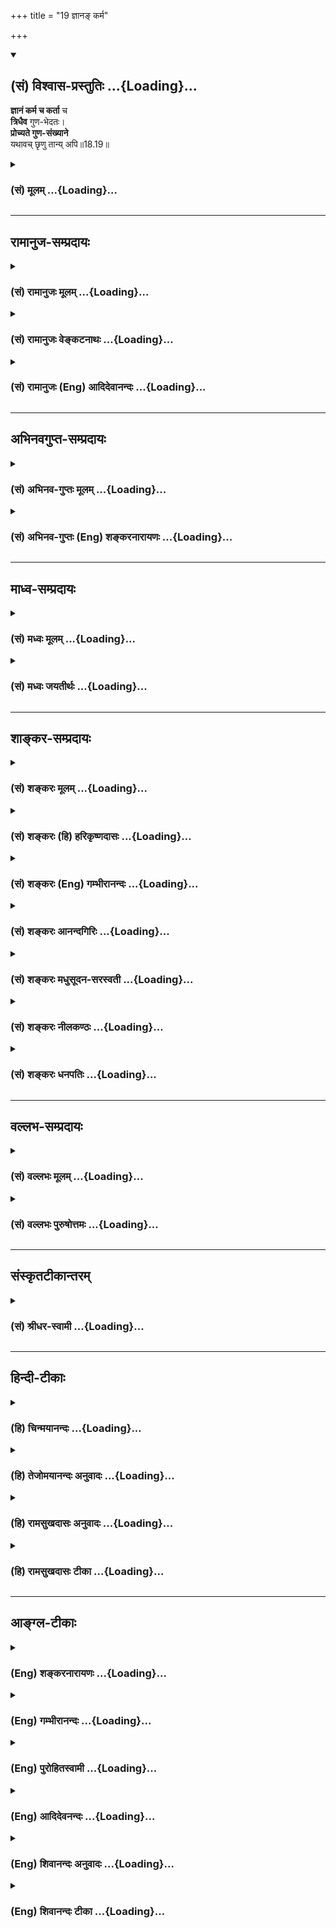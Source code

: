 +++
title = "19 ज्ञानङ् कर्म"

+++
<div class="js_include" newlevelforh1="2" title="(सं) विश्वास-प्रस्तुतिः" unfilled url="/purANam_vaiShNavam/mahAbhAratam/06-bhIShma-parva/03-bhagavad-gItA-parva/saMskRtam/vishvAsa-prastutiH/18_moxa-saMnyAsa-yogaH/19_jnAna~N_karma.md">
<details open><summary><h2>(सं) विश्वास-प्रस्तुतिः ...{Loading}...</h2></summary>

**ज्ञानं कर्म च कर्ता** च  
**त्रिधैव** गुण-भेदतः।  
**प्रोच्यते गुण-संख्याने**  
यथावच् छृणु तान्य् अपि॥18.19॥
</details>
</div>
<div class="js_include collapsed" newlevelforh1="3" title="(सं) मूलम्" unfilled url="/purANam_vaiShNavam/mahAbhAratam/06-bhIShma-parva/03-bhagavad-gItA-parva/saMskRtam/mUlam/18_moxa-saMnyAsa-yogaH/19_jnAna~N_karma.md">
<details><summary><h3>(सं) मूलम् ...{Loading}...</h3></summary>

ज्ञानं कर्म च कर्ता च त्रिधैव गुणभेदतः।  
प्रोच्यते गुणसंख्याने यथावच्छृणु तान्यपि।।18.19।।
</details>
</div>


_________________
## रामानुज-सम्प्रदायः
<div class="js_include collapsed" newlevelforh1="3" title="(सं) रामानुजः मूलम्" unfilled url="/purANam_vaiShNavam/mahAbhAratam/06-bhIShma-parva/03-bhagavad-gItA-parva/saMskRtam/rAmAnujaH/mUlam/18_moxa-saMnyAsa-yogaH/19_jnAna~N_karma.md">
<details><summary><h3>(सं) रामानुजः मूलम् ...{Loading}...</h3></summary>

।।18.19।। कर्तव्यकर्मविषयं **ज्ञानम्;** अनुष्ठीयमानं **च कर्म**
तस्यानुष्ठाता **च** सत्त्वादि**गुणभेदतः** **त्रिधा एव प्रोच्यते।**
**गुणसंख्याने** गुणकार्यगणने **यथावत् श्रृणु तानि अपि** -- तानि गुणतो
भिन्नानि ज्ञानादीनि यथावत् श्रृणु।

</details>
</div>
<div class="js_include collapsed" newlevelforh1="3" title="(सं) रामानुजः वेङ्कटनाथः" unfilled url="/purANam_vaiShNavam/mahAbhAratam/06-bhIShma-parva/03-bhagavad-gItA-parva/saMskRtam/rAmAnujaH/venkaTanAthaH/18_moxa-saMnyAsa-yogaH/19_jnAna~N_karma.md">
<details><summary><h3>(सं) रामानुजः वेङ्कटनाथः ...{Loading}...</h3></summary>

  
  
।।18.19।। ज्ञानं ज्ञेयं परिज्ञाता \[18।18\] इत्युक्ता एव पदार्थाःज्ञानं
कर्म च कर्ता च इत्यनूद्यन्ते। ज्ञातृत्वकर्तृत्वयोरवस्थाभेदमात्रत्वात्
ज्ञानोक्त्यैव ज्ञातुरपि सिद्धेरिहानुक्तिः ज्ञेयशब्दस्य च कर्मविषयत्वात्।
करणं तु कर्मानुप्रविष्टत्वान्न पृथग्विभजिष्यते। गुणसङ्ख्यानशब्देन
साङ्ख्यराद्धान्तविवक्षायां प्रमाणाभावात्प्रकृते चानुपयोगात्
गुणस्वरूपगणने च ज्ञानादेरनुप्रवेशाभावात्गुणकार्यगणन
इत्युक्तम्। यथावच्छृणु यथावछ्रवणयोग्यमवधानं कुर्वित्यर्थः। यथावत् इति
विवक्षितं प्रकारमाहगुणतो भिन्नानीति।  
  

</details>
</div>
<div class="js_include collapsed" newlevelforh1="3" title="(सं) रामानुजः (Eng) आदिदेवानन्दः" unfilled url="/purANam_vaiShNavam/mahAbhAratam/06-bhIShma-parva/03-bhagavad-gItA-parva/saMskRtam/rAmAnujaH/english/AdidevAnandaH/18_moxa-saMnyAsa-yogaH/19_jnAna~N_karma.md">
<details><summary><h3>(सं) रामानुजः (Eng) आदिदेवानन्दः ...{Loading}...</h3></summary>

18.19 The knowledge of action which ought to be done, the act to be
performed, and the performer of the act are threefold, each of them
being divided in accordance with Sattva etc., Listen about these, which
are differentiated according to the Gunas.

</details>
</div>


_________________
## अभिनवगुप्त-सम्प्रदायः
<div class="js_include collapsed" newlevelforh1="3" title="(सं) अभिनव-गुप्तः मूलम्" unfilled url="/purANam_vaiShNavam/mahAbhAratam/06-bhIShma-parva/03-bhagavad-gItA-parva/saMskRtam/abhinava-guptaH/mUlam/18_moxa-saMnyAsa-yogaH/19_jnAna~N_karma.md">
<details><summary><h3>(सं) अभिनव-गुप्तः मूलम् ...{Loading}...</h3></summary>

।।18.19।। अथैषां षण्णामपि संक्षेपेण गुणभेदात् +++(omits गुण -- )+++ भेदं
दर्शयितुमाह -- ज्ञानमिति। गुणानां संख्यानं निश्चयो यत्र; तत्र
साङ्ख्यीयकृतान्ते ज्ञानादित्रिविधमुच्यते यत्; तच्छृणु इति संगतिः। ज्ञानम्
इत्यनेन ज्ञाने क्रियायां च यत् करणं तत् द्विविधमुक्तम्। एवं कर्म इति
ज्ञेयं कार्यं च कर्ता इति +++(; N; K omits कर्तेति )+++ ज्ञाता कर्ता चेति।

</details>
</div>
<div class="js_include collapsed" newlevelforh1="3" title="(सं) अभिनव-गुप्तः (Eng) शङ्करनारायणः" unfilled url="/purANam_vaiShNavam/mahAbhAratam/06-bhIShma-parva/03-bhagavad-gItA-parva/saMskRtam/abhinava-guptaH/english/shankaranArAyaNaH/18_moxa-saMnyAsa-yogaH/19_jnAna~N_karma.md">
<details><summary><h3>(सं) अभिनव-गुप्तः (Eng) शङ्करनारायणः ...{Loading}...</h3></summary>

18.19 Jnanam etc. In enumerating the Strands : In the consdered
conclusion of the Sankhya where the Strands are decided numerically,
these instruments of knowledge etc., are declared to be of three types.
that you must listen to. This is what is conveyed by the association of
words (or ideas) here. By instrument-of-knowledge (Jnanam) the two-fold
instruments viz. that of knowledge and of activity, are spoken of.
Similarly object (karman) speaks of both the object of knowledge and the
object of activity and agent (kartr) refers to both the knower and the
performer. Now the three verses. Sarvabhutesu etc. (20-22) speak of the
three-foldness of the instrument of knowledge. That is why the
Instrumental Yena is employed. The nature of all the instruments of
knowledge and of action is described by this much of portion. The
three-foldness of object of both the types viz. the object of knowledge
and the object of action is described by the tripple verses Niyatam etc.
(23-25). The three-fold nature of the agent of both the categories viz.
the knower and the doer is briefly explained by the three verses
Muktasangah etc. (26-28). The three types of the intellect is examined
by three verses, Pravrttim etc. (30-32), in order to explain the
different nature of the two-fold instruments (i.e. of knowledge and of
action). By this means the three-fold nature of other instrumetns is
also indicated. The instrument reires technical know-how, and this
technical know-how, of course, consists of the pentad that includes
content and so on. However, because faith \[included in this pentad\]
has already been dealt with (XVII, 2ff.), and because the desire to know
and the aversion to know \[both belonging to the pentad\] are obtained
by inference through the firmness and happiness \[of the pentad\], the
three-fold division of the last two is explained by the verses Dhrtya
yaya etc. (33-35) and Sukham tu idanim etc. (36-39). All this \[the
Lord\] declares \[one by one\] ;-

</details>
</div>


_________________
## माध्व-सम्प्रदायः
<div class="js_include collapsed" newlevelforh1="3" title="(सं) मध्वः मूलम्" unfilled url="/purANam_vaiShNavam/mahAbhAratam/06-bhIShma-parva/03-bhagavad-gItA-parva/saMskRtam/madhvaH/mUlam/18_moxa-saMnyAsa-yogaH/19_jnAna~N_karma.md">
<details><summary><h3>(सं) मध्वः मूलम् ...{Loading}...</h3></summary>

।।18.19।। पुनः साधनप्रथनाय गुणभेदानाह -- ज्ञानमित्यादिना। गुणसङ्ख्याने
गुणगणनप्रकरणे।

</details>
</div>
<div class="js_include collapsed" newlevelforh1="3" title="(सं) मध्वः जयतीर्थः" unfilled url="/purANam_vaiShNavam/mahAbhAratam/06-bhIShma-parva/03-bhagavad-gItA-parva/saMskRtam/madhvaH/jayatIrthaH/18_moxa-saMnyAsa-yogaH/19_jnAna~N_karma.md">
<details><summary><h3>(सं) मध्वः जयतीर्थः ...{Loading}...</h3></summary>

।।18.19।। ज्ञानं कर्मेत्यादेः प्रकृतोपयोगाप्रतीतेस्तं दर्शयन्नाह --
**पुनरि**ति। मोक्षसाधनं प्रागपि गुणभेदानामुक्तत्वात्पुनरित्युक्तम्।
गुणसङ्ख्यानशब्देन कापिलं शास्त्रमुच्यत इति भावेनाऽऽह -- **गुणे**ति। तच्च
वैदिकमभिप्रेतम्।

</details>
</div>


_________________
## शाङ्कर-सम्प्रदायः
<div class="js_include collapsed" newlevelforh1="3" title="(सं) शङ्करः मूलम्" unfilled url="/purANam_vaiShNavam/mahAbhAratam/06-bhIShma-parva/03-bhagavad-gItA-parva/saMskRtam/shankaraH/mUlam/18_moxa-saMnyAsa-yogaH/19_jnAna~N_karma.md">
<details><summary><h3>(सं) शङ्करः मूलम् ...{Loading}...</h3></summary>

।।18.19।। --,**ज्ञानं कर्म च;** कर्म क्रिया; न कारकं पारिभाषिकम्
ईप्सिततमं कर्म; **कर्ता च** निर्वर्तकः क्रियाणां **त्रिधा एव;** अवधारणं
गुणव्यतिरिक्तजात्यन्तराभावप्रदर्शनार्थं **गुणभेदतः** सत्त्वादिभेदेन
इत्यर्थः। **प्रोच्यते** कथ्यते **गुणसंख्याने** कापिले शास्त्रे तदपि
गुणसंख्यानशास्त्रं गुणभोक्तृविषये प्रमाणमेव। परमार्थब्रह्मैकत्वविषये
यद्यपि विरुध्यते; तथापि ते हि कापिलाः गुणगौणव्यापारनिरूपणे अभियुक्ताः
इति तच्छास्त्रमपि वक्ष्यमाणार्थस्तुत्यर्थत्वेन उपादीयते इति न विरोधः।
**यथावत्** यथान्यायं यथाशास्त्रं **श्रृणु तान्यपि** ज्ञानादीनि
तद्भेदजातानि गुणभेदकृतानि श्रृणु; वक्ष्यमाणे अर्थे मनःसमाधिं कुरु
इत्यर्थः।। ज्ञानस्य तु तावत् त्रिविधत्वम् उच्यते --,

</details>
</div>
<div class="js_include collapsed" newlevelforh1="3" title="(सं) शङ्करः (हि) हरिकृष्णदासः" unfilled url="/purANam_vaiShNavam/mahAbhAratam/06-bhIShma-parva/03-bhagavad-gItA-parva/saMskRtam/shankaraH/hindI/harikRShNadAsaH/18_moxa-saMnyAsa-yogaH/19_jnAna~N_karma.md">
<details><summary><h3>(सं) शङ्करः (हि) हरिकृष्णदासः ...{Loading}...</h3></summary>

।।18.19।। क्रिया; कारक और फल सभी त्रिगुणात्मक हैं; अतः सत्त्व; रज और तम
इन तीनों गुणोंके भेदसे उन सबका त्रिविध भेद बतलाना है। सो आरम्भ करते हैं
--, यहाँ कर्म शब्दका अर्थ क्रिया है; कर्ताका अत्यन्त इष्ट पारिभाषिक शब्द
कारकरूप कर्म नहीं। ज्ञान; कर्म और कर्ता अर्थात् क्रिया करनेवाला -- ये
तीनों ही; गुणोंकी संख्या करनेवाले शास्त्रोंमें अर्थात् कपिलमुनिप्रणीत
शास्त्रमें गुणोंके भेदसे यानी सात्त्विक आदि भेदसे; प्रत्येक तीनतीन
प्रकारके बतलाये गये हैं। यहाँ त्रिधाके साथ एव शब्द जोड़कर यह आशय प्रकट
किया गया है; कि उक्त तीनों पदार्थ गुणोंसे अतिरिक्त अन्य जातिके नहीं हैं।
वह गुणोंकी संख्या करनेवाला कापिलशास्त्र यद्यपि परमार्थब्रह्मकी एकताके
विषयमें (भगवान्के सिद्धान्तसे) विरुद्ध है तो भी गुणोंके भोक्ता ( जीव )
के विषयमें तो प्रमाण है ही। वे कापिलसाङ्ख्यके अनुयायी; गुण और गुणके
व्यापारका निरूपण करनेमें निपुण हैं। इसलिये उनका शास्त्र भी आगे कहे हुए
अभिप्रायकी स्तुति करनेके लिये प्रमाणरूपसे ग्रहण किया जाता है; सुतरां कोई
विरोध नहीं है। उनको अर्थात् ज्ञान; कर्म और कर्ताको तथा गुणोंके अनुसार
किये हुए उनके सात्त्विक आदि समस्त भेदोंको; तू यथावत् -- जैसा शास्त्रमें
न्यायानुसार कहा है उसी प्रकार सुन अर्थात् आगे कही जानेवाली बातमें चित्त
लगा।

</details>
</div>
<div class="js_include collapsed" newlevelforh1="3" title="(सं) शङ्करः (Eng) गम्भीरानन्दः" unfilled url="/purANam_vaiShNavam/mahAbhAratam/06-bhIShma-parva/03-bhagavad-gItA-parva/saMskRtam/shankaraH/english/gambhIrAnandaH/18_moxa-saMnyAsa-yogaH/19_jnAna~N_karma.md">
<details><summary><h3>(सं) शङ्करः (Eng) गम्भीरानन्दः ...{Loading}...</h3></summary>

18.19 Jnanam, knowledge; karma, action-not the objective case in the
technical sense, which is defined as 'that which is most cheirshed by
the subject'; and karta, agent, the accomplisher of actions; procyate,
are stated; guna-sankhyane, in the teaching about the gunas, in the
philosophy of Kapila; to be eva, only (-only is used for emphasis, by
way of showing that they have no classification other than that based on
the gunas-); tridha, of three kinds; guna-bhedatah, according to the
differences of the gunas, i.e. according to the differences of sattva
etc. Even that philosophy teaching about the gunas is certainly vaild so
far as it concerns the experiencer of the gunas, though it is
contradictory so far as the non-duality of the supreme Reality, Brahman,
is concerned. Those followers of Kapila are acknoweldge authorities in
the ascertainment of the functions of the gunas and their derivatives.
Hence, that scripture, too, is being referred to by way of eulogy of the
subject-matter going to be spoken of. Therefore there is no
contradiction. Srnu, hear; tani, about them; api, also; yathavat, as
they are, as established by reason and as propounded in the scriptures.
Hear about knowledge etc. and all their diversities created by the
differences of the gunas. The idea is , 'Concentrate your mind on the
subject going to be taught.' And now the threefold classification of
knowledge is being stated:

</details>
</div>
<div class="js_include collapsed" newlevelforh1="3" title="(सं) शङ्करः आनन्दगिरिः" unfilled url="/purANam_vaiShNavam/mahAbhAratam/06-bhIShma-parva/03-bhagavad-gItA-parva/saMskRtam/shankaraH/AnandagiriH/18_moxa-saMnyAsa-yogaH/19_jnAna~N_karma.md">
<details><summary><h3>(सं) शङ्करः आनन्दगिरिः ...{Loading}...</h3></summary>

।।18.19।। अनन्तरश्लोकदशकतात्पर्यमाह -- **अथेति।**
ज्ञानादिप्रस्तावानन्तर्यमथशब्दार्थः। इदानीं
प्रस्तुतज्ञानाद्यवान्तरभेदापेक्षायामित्यर्थः। तेषां गुणभेदात्त्रैविध्ये
हेतुमाह -- **गुणात्मकत्वादिति।** वक्तव्यो वक्ष्यमाणश्लोकनवकेनेति शेषः।
एवं स्थिते प्रथममवान्तरभेदप्रतिज्ञा क्रियत इत्याह -- **इत्यारभ्यत इति।**
कर्तुरीप्सिततमं कर्मेति यत्तत्परिभाष्यते तन्नात्र कर्मशब्दवाच्यमित्याह
-- **नेति।** गुणातिरेकेण विधान्तरं ज्ञानादिषु नेति
निर्धारयितुमवधारणमित्याह -- **गुणेति।** ज्ञानादीनां प्रत्येकं
गुणभेदप्रयुक्ते त्रैविध्ये प्रमाणमाह -- **प्रोच्यत** **इति।** नतु कापिलं
पातञ्जलमित्यादि शास्त्रं विरुद्धार्थत्वादप्रमाणं कथमिह प्रमाणीक्रियते
तत्राह -- **तदपीति।** विषयविशेषे विरोधेऽपि प्रकृतेऽर्थे
प्रामाण्यमविरुद्धमित्यर्थः। यद्यपि कापिलादयो गुणवृत्तिविचारे
गौणव्यापारस्य भोगादेर्निरूपणे च निपुणास्तथापि कथं तदीयं शास्त्रमत्र
प्रमाणीकृतमित्याशङ्क्याह -- **ते हीति।** ज्ञानादिषु प्रत्येकमवान्तरभेदो
वक्ष्यमाणोऽर्थस्तस्य तन्त्रान्तरेऽपि प्रसिद्धिकथनं स्तुतिस्तादर्थ्येन
कापिलादिमतोपादानमिहोपयोगीत्यर्थः। तृतीयपादस्याविरुद्धार्थत्वं निगमयति --
**नेति।** यथावदित्यादिव्याचष्टे -- **यथान्यायमिति।**

</details>
</div>
<div class="js_include collapsed" newlevelforh1="3" title="(सं) शङ्करः मधुसूदन-सरस्वती" unfilled url="/purANam_vaiShNavam/mahAbhAratam/06-bhIShma-parva/03-bhagavad-gItA-parva/saMskRtam/shankaraH/madhusUdana-sarasvatI/18_moxa-saMnyAsa-yogaH/19_jnAna~N_karma.md">
<details><summary><h3>(सं) शङ्करः मधुसूदन-सरस्वती ...{Loading}...</h3></summary>

।।18.19।। इदानीं ज्ञानज्ञेयज्ञातरूपस्य करणकर्मकर्तृरूपस्य च त्रिकद्वयस्य
त्रिगुणात्मकत्वं वक्तव्यमिति तदुभयं संक्षिप्य त्रिगुणात्मकत्वं
प्रतिजानीते -- ज्ञानं कर्म चेति। ज्ञानं प्राग्व्याख्यातम्।
ज्ञेयमप्यत्रैवान्तर्भूतं ज्ञानोपाधिकत्वाज्ज्ञेयत्वस्य। कर्म क्रिया
त्रिविधः कर्मसंग्रह इत्यत्रोक्ता। चकारात् करणकर्मकारकयोरत्रैवान्तर्भावः
क्रियोपाधिकत्वात्कारकत्वस्य। कर्ता क्रियाया निर्वर्तकश्चकाराज्ज्ञाता च।
कर्तुः क्रियोपाधिकत्वेऽपि पृथक् त्रैगुण्यकथनं
कुतार्किकभ्रमकल्पितात्मत्वनिवारणार्थम्। ते हि कर्तैवात्मेति मन्यन्ते।
गुणाः सत्त्वरजस्तमांसि सम्यक् कार्यभेदेन व्याख्यायन्ते
प्रतिपाद्यन्तेऽस्मिन्निति गुणसंख्यानं कापिलं तस्मिन् ज्ञानं क्रिया च
कर्ता च गुणभेदतः सत्त्वरजस्तमोभेदेन त्रिधैव प्रोच्यते। एवकारो
विधान्तरनिवारणार्थः। यद्यपि कापिलं शास्त्रं परमार्थब्रह्मैकत्वविषये न
प्रमाणं तथाप्यपरमार्थगुणगौणभेदनिरूपणे व्यावहारिकं प्रामाण्यं भजत इति
वक्ष्यमाणार्थस्तुत्यर्थं गुणसंख्याने प्रोच्यत इत्युक्तम्।
तन्त्रान्तरेऽपि प्रसिद्धमिदं न केवलस्मिन्नेव तन्त्र इति
स्तुतिर्यथावद्यथाशास्त्रं शृणु श्रोतुं सावधानो भव। तानि
विज्ञानादीन्यपिशब्दात्तद्भेदजातानि च गुणभेदकृतान्यत्र चैवमपौनरुक्त्यं
द्रष्टव्यम्। चतुर्दशेऽध्याये तत्र सत्त्वं निर्मलत्वादित्यादिना गुणानां
बन्धहेतुत्वप्रकारो निरूपितो गुणातीतस्य जीवन्मुक्तत्वनिरूपणाय सप्तदशे
पुनर्यजन्ते सात्त्विका देवानित्यादिना गुणकृतत्रिविधस्वभावनिरूपणेनासुरं
रजस्तमःस्वभावं परित्यज्य सात्त्विकाहारादिसेवया दैवः सात्त्विकः स्वभावः
संपादनीय इत्युक्तमिह तु स्वभावतो गुणातीतस्यात्मनः क्रियाकारकफलसंबन्धो
नास्तीति दर्शयितुं तेषां सर्वेषां त्रिगुणात्मकत्वमेव न रूपान्तरमस्ति
येनात्मसंबन्धिता स्यादित्युच्यत इति विशेषः।

</details>
</div>
<div class="js_include collapsed" newlevelforh1="3" title="(सं) शङ्करः नीलकण्ठः" unfilled url="/purANam_vaiShNavam/mahAbhAratam/06-bhIShma-parva/03-bhagavad-gItA-parva/saMskRtam/shankaraH/nIlakaNThaH/18_moxa-saMnyAsa-yogaH/19_jnAna~N_karma.md">
<details><summary><h3>(सं) शङ्करः नीलकण्ठः ...{Loading}...</h3></summary>

।।18.19।। पूर्वश्लोकोक्ते ज्ञानादिषट्के परिज्ञाता कर्ता चैक एवेति
परिशिष्टाः पञ्च तेषां सर्वेषां प्राकृतत्वेन त्रिगुणात्मकत्वे प्राप्ते
ज्ञेयकरणयोर्जडयोर्घटकुठारकल्पयोः परिसंख्यार्थं त्रयाणामेव प्रत्येकं
त्रिविधत्वं विवरीतुं प्रतिजानीते -- **ज्ञानमिति।** ज्ञानं कर्म कर्ता
चेति त्रयमेव गुणभेदतस्त्रिधा न तु ज्ञेयकरणे। गुणसंख्याने कापिले
शास्त्रे। यद्यपि तत्र एकस्यां प्रमदायां भर्तुः सुखं जायते तं प्रति
तस्याः सत्त्वोद्भूतत्वात्; तामविन्दतश्चैत्रस्य दुःखं जायते तं प्रति
तस्याः रजोद्भूतत्वात्। तस्यामेव सपत्न्या द्वेषस्तां प्रति
तस्यास्तमोद्भूतत्वात्। प्रमदयैव सर्वे भावा व्याख्याता इति कापिलानां
ज्ञेयकरणयोरपि त्रैविध्यं प्रसिद्धम्। तथापि प्रमदादय एकस्यैव पुंसो
निमित्तभेदेन प्रीतिदुःखद्वेषविषया अपि भवन्तीति पूर्वोक्तव्यवस्थाया
निर्मूलत्वात्। प्रीत्यादीनां कर्तृसमवायितया प्रतीयमानानामालम्बनभूतायाः
प्रमदायाः प्रीत्याद्यात्मकत्वं कल्पयितुं न शक्यत इति न भगवता
तयोस्त्रिविधत्वं व्याख्यायते। अक्षरार्थः स्पष्टः।

</details>
</div>
<div class="js_include collapsed" newlevelforh1="3" title="(सं) शङ्करः धनपतिः" unfilled url="/purANam_vaiShNavam/mahAbhAratam/06-bhIShma-parva/03-bhagavad-gItA-parva/saMskRtam/shankaraH/dhanapatiH/18_moxa-saMnyAsa-yogaH/19_jnAna~N_karma.md">
<details><summary><h3>(सं) शङ्करः धनपतिः ...{Loading}...</h3></summary>

।।18.19।। क्रियाकारकफलानामात्मसंबन्धो नास्तीति दर्शयितुं तेषां सर्वेषां
त्रिगुणात्मकत्वात् सत्त्वरजस्तमोगुणभेदेन त्रैविध्यप्रतिपादमारभ्यते --
ज्ञानमिति। कर्मशब्देन क्रिया ग्राह्या वक्ष्यमाणानुरोधात्। ननु
कर्तुरीप्सिततमं कर्मेति पारिभाषिकं कर्म कारकं कर्ता च क्रियाणां
निर्वतर्कः गुणभेदतः सत्त्वादिगुणभेदेन त्रिधैव गुणसंख्याने प्रोच्यते।
अवधारणं गुणव्यतिरेकेण विविधान्तरं ज्ञानादिषु नास्तीति निर्धारणार्थम्।
गुणाः सत्त्वादयः सभ्यक्कार्यभेदेन ख्यायन्ते प्रतिपाद्यन्तेऽस्मिन्निति
गुणसंख्यानं कापिलशास्त्रं यद्यपि परमार्थब्रह्मैकत्वविषये विरुध्यते तथापि
तेषां कापिलानां गुणागौणव्यापारनिरुपणेऽभि युक्तात्वात्तच्छास्त्रमपि
वक्ष्यमाणस्तुत्यर्थत्वेनोपादीयते। वक्ष्यमाणार्थस्य तन्त्रान्तरेऽपि
प्रसिद्धकथनं स्तुतिः। तानि ज्ञानादीनि अपिशब्दात्तद्भेदजातानि च
गुणभेदकृतानि श्रृणु। वक्ष्यमाणेऽर्थे मनःसमाधानं कुर्वित्यर्थः।

</details>
</div>


_________________
## वल्लभ-सम्प्रदायः
<div class="js_include collapsed" newlevelforh1="3" title="(सं) वल्लभः मूलम्" unfilled url="/purANam_vaiShNavam/mahAbhAratam/06-bhIShma-parva/03-bhagavad-gItA-parva/saMskRtam/vallabhaH/mUlam/18_moxa-saMnyAsa-yogaH/19_jnAna~N_karma.md">
<details><summary><h3>(सं) वल्लभः मूलम् ...{Loading}...</h3></summary>

।।18.19।। ज्ञानमिति। पूर्वोक्तं ज्ञानं कर्म चानुष्ठीयमानं कर्त्ता
तदनुष्ठाता सत्त्वादिगुणभेदतस्त्रिधैवोच्यते। गुणसङ्ख्याने साङ्ख्य
इत्यर्थः।

</details>
</div>
<div class="js_include collapsed" newlevelforh1="3" title="(सं) वल्लभः पुरुषोत्तमः" unfilled url="/purANam_vaiShNavam/mahAbhAratam/06-bhIShma-parva/03-bhagavad-gItA-parva/saMskRtam/vallabhaH/puruShottamaH/18_moxa-saMnyAsa-yogaH/19_jnAna~N_karma.md">
<details><summary><h3>(सं) वल्लभः पुरुषोत्तमः ...{Loading}...</h3></summary>

  
  
।।18.19।। अथ ज्ञानादित्रयमपि त्रिगुणभेदेन प्रत्येकं त्रिविधमस्तीत्याह --
ज्ञानमिति। ज्ञानं साधनं; कर्म क्रिया; कर्त्ता पुरुषः; एतत्त्रयमपि
गुणभेदेन सात्त्विकादिभेदतस्त्रिधैव। गुणसङ्ख्याने गुणाः कार्यभेदेन
सङ्ख्यायन्ते निरूप्यन्ते गण्यन्ते वा अस्मिन्निति साङ्ख्यशास्त्रे
प्रोच्यन्ते तान्यपि तत्रोक्तानि यथावत् मदुक्तानि शृणु। साङ्ख्यप्रोक्तानि
तान्यपि शृण्वित्युक्त्या सप्तदशाध्याये स्वोक्तत्रैविध्यस्य
निर्गुणाधिकारसम्पादकानि कर्माणि भवन्ति; न त्वेतानीति
स्वरूपवैजात्यज्ञानार्थं श्रोतव्यानीति ज्ञापितम्।  
  

</details>
</div>


_________________
## संस्कृतटीकान्तरम्
<div class="js_include collapsed" newlevelforh1="3" title="(सं) श्रीधर-स्वामी" unfilled url="/purANam_vaiShNavam/mahAbhAratam/06-bhIShma-parva/03-bhagavad-gItA-parva/saMskRtam/shrIdhara-svAmI/18_moxa-saMnyAsa-yogaH/19_jnAna~N_karma.md">
<details><summary><h3>(सं) श्रीधर-स्वामी ...{Loading}...</h3></summary>

।।18.19।। ततः किमत आह **-- ज्ञानमिति।** गुणाः सम्यक्कार्यभेदेन ख्यायन्ते
प्रतिपाद्यन्तेऽस्मिन्निति गुणसंख्यानं साङ्ख्यशास्त्रं तस्मिन्; ज्ञानं
कर्म च क्रिया कर्ता च प्रत्येकं सत्त्वादिगुणभेदेन त्रिधैवोच्यते। तान्यपि
ज्ञानादीनि वक्ष्यमाणानि यथावच्छृणु। त्रिधैवेत्येवकारो
गुणत्रयोपाधिव्यतिरेकेणात्मनः स्वतःकर्तृत्वादिप्रतिषेधार्थः।
चतुर्दशेऽध्यायेतत्र सत्त्वं निर्मलत्वात् इत्यादिना गुणानां
बन्धकत्वप्रकारो निरूपितः। सप्तदशेऽध्यायेयजन्ते सात्त्विका देवान्
इत्यादिना गुणकृतत्रिविधस्वभावनिरूपणेन रजस्तमःस्वभावं परित्यज्य
सात्त्विकाहारादिसेवया सात्त्विकस्वभावः संपादनीय इत्युक्तम्। इह तु
क्रियाकारकफलादीनामात्मसंबन्धो नास्तीति दर्शयितुं सर्वेषां
त्रिगुणात्मकत्वमुच्यत इति विशेषो ज्ञातव्यः।

</details>
</div>


_________________
## हिन्दी-टीकाः
<div class="js_include collapsed" newlevelforh1="3" title="(हि) चिन्मयानन्दः" unfilled url="/purANam_vaiShNavam/mahAbhAratam/06-bhIShma-parva/03-bhagavad-gItA-parva/hindI/chinmayAnandaH/18_moxa-saMnyAsa-yogaH/19_jnAna~N_karma.md">
<details><summary><h3>(हि) चिन्मयानन्दः ...{Loading}...</h3></summary>

।।18.19।। आगामी श्लोकों में विवेच्य विषय को यहाँ केवल सूचित किया गया है।
चतुर्दश अध्याय में प्रकृति के सत्त्व; रज और तम इन तीन गुणों के लक्षण;
व्यापार एवं प्रभाव का विस्तृत वर्णन किया गया था। इन तीन गुणों में से
किसी एक के आधिक्य के कारण अथवा इनके विभिन्न अनुपात में संयोग से; या फिर
इनके प्राधान्य के क्रमपरिवर्तन के कारण ही विभिन्न व्यक्तियों के स्वभाव
तथा कार्यों में इतना वैचित्र्य दिखाई देता है। इतना ही नहीं; अपितु किसी
एक व्यक्ति के जीवन में भी समयसमय पर इन गुणों के कारण परिवर्तन होता रहता
है। यहाँ गुणसंख्याने शब्द से कपिल मुनि जी का साङ्ख्यशास्त्र अभिप्रेत है।
साङ्ख्य दर्शन में त्रिगुणों के व्यापार का विशेष वर्णन किया गया है। यथावत्
का अर्थ है यथान्याय और यथाशास्त्र; अर्थात् शास्त्र और युक्ति से युक्त।
अर्जुन तो उपदेश का श्रवण कर ही रहा था; तथापि शृणु कहने का अर्थ यह प्रतीत
होता है कि भगवान् चाहते हैं कि अर्जुन आगे के विषय को विशेष ध्यान देकर
सुने। विवेच्य विषय का विशेष महत्त्व है। सर्वप्रथम त्रिविध ज्ञान बताते हैं

</details>
</div>
<div class="js_include collapsed" newlevelforh1="3" title="(हि) तेजोमयानन्दः अनुवादः" unfilled url="/purANam_vaiShNavam/mahAbhAratam/06-bhIShma-parva/03-bhagavad-gItA-parva/hindI/tejomayAnandaH/anuvAdaH/18_moxa-saMnyAsa-yogaH/19_jnAna~N_karma.md">
<details><summary><h3>(हि) तेजोमयानन्दः अनुवादः ...{Loading}...</h3></summary>

।।18.19।। ज्ञान, कर्म और कर्ता भी गुणों के भेद से साङ्ख्यशास्त्र
(गुणसंख्याने) में त्रिविध ही कहे गये हैं; उनको भी तुम मुझ से यथावत्
श्रवण करो।।

</details>
</div>
<div class="js_include collapsed" newlevelforh1="3" title="(हि) रामसुखदासः अनुवादः" unfilled url="/purANam_vaiShNavam/mahAbhAratam/06-bhIShma-parva/03-bhagavad-gItA-parva/hindI/rAmasukhadAsaH/anuvAdaH/18_moxa-saMnyAsa-yogaH/19_jnAna~N_karma.md">
<details><summary><h3>(हि) रामसुखदासः अनुवादः ...{Loading}...</h3></summary>

।।18.19।। गुणसंख्यान (गुणोंके सम्बन्धसे प्रत्येक पदार्थके भिन्न-भिन्न
भेदोंकी गणना करनेवाले) शास्त्रमें गुणोंके भेदसे ज्ञान और कर्म तथा कर्ता
तीन-तीन प्रकारसे ही कहे जाते हैं, उनको भी तुम यथार्थरूपसे सुनो।

</details>
</div>
<div class="js_include collapsed" newlevelforh1="3" title="(हि) रामसुखदासः टीका" unfilled url="/purANam_vaiShNavam/mahAbhAratam/06-bhIShma-parva/03-bhagavad-gItA-parva/hindI/rAmasukhadAsaH/TIkA/18_moxa-saMnyAsa-yogaH/19_jnAna~N_karma.md">
<details><summary><h3>(हि) रामसुखदासः टीका ...{Loading}...</h3></summary>

।।18.19।।***व्याख्या --***  **प्रोच्यते गुणसंख्याने --** जिस
शास्त्रमें गुणोंके सम्बन्धसे प्रत्येक पदार्थके भिन्नभिन्न भेदोंकी गणना
की गयी है; उसी शास्त्रके अनुसार मैं तुम्हें ज्ञान; कर्म तथा कर्ताके भेद
बता रहा हूँ।  
  
**ज्ञानं कर्म च कर्ता च त्रिधैव गुणभेदतः --** पीछेके श्लोकमें भगवान्ने
कर्मकी प्रेरणा होनेमें तीन हेतु बताये तथा तीन ही हेतु कर्मके बननेमें
बताये। इस प्रकार कर्मसंग्रह होनेतकमें कुल छः बातें बतायीं **(टिप्पणी प₀
901)**। अब इस श्लोकमें भगवान् ज्ञान; कर्म तथा कर्ता -- इन तीनोंका विवेचन
करनेकी ही बात कहते हैं। कर्मप्रेरकविभागमेंसे विवेचन करनेके लिये केवल
ज्ञान लिया गया है; क्योंकि किसी भी कर्मकी प्रेरणामें पहले ज्ञान ही होता
है। ज्ञानके बाद ही कार्यका आरम्भ होता है। कर्मसंग्रहविभागमेंसे केवल कर्म
और कर्ता लिये गये हैं। यद्यपि कर्मके होनेमें कर्ता मुख्य है; तथापि
साथमें कर्मको भी लेनेका कारण यह है कि कर्ता जब कर्म करता है; तभी
कर्मसंग्रह होता है। अगर कर्ता कर्म न करे तो कर्मसंग्रह होगा ही नहीं।
तात्पर्य यह हुआ कि कर्मप्रेरणामें ज्ञान तथा कर्मसंग्रहमें कर्म और कर्ता
मुख्य हैं। इन तीनों -- (ज्ञान; कर्म और कर्ता -- ) के सात्त्विक होनेसे ही
मनुष्य निर्लिप्त हो सकता है; राजस और तामस होनेसे नहीं। अतः यहाँ
कर्मप्रेरकविभागमें ज्ञाता और ज्ञेय को तथा कर्मसंग्रहविभागमें करण को नहीं
लिया गया है। कर्मप्रेरकविभाग के ज्ञाता और ज्ञेय का विवेचन क्यों नहीं किया
कारण कि ज्ञाता जब क्रियासे सम्बन्ध जोड़ता है; तब वह कर्ता कहलाता है और
उस कर्ताके तीन (सात्त्विक; राजस और तामस) भेदोंके अन्तर्गत ही ज्ञाताके भी
तीन भेद हो जाते हैं। परन्तु ज्ञाता जब ज्ञप्तिमात्र रहता है; तब उसके तीन
भेद नहीं होते क्योंकि उसमें गुणोंका सङ्ग नहीं है। गुणोंका सङ्ग होनेसे ही
उसके तीन भेद होते हैं। इसलिये वृत्तिज्ञान ही सात्त्विक; राजस तथा तामस
होता है।  
  
जिसे जाना जाय; उस विषयको ज्ञेय कहते हैं। जाननेके विषय अनेक हैं; इसलिये
इसके अलग भेद नहीं किये गये। परन्तु जाननेयोग्य सब विषयोंका एकमात्र लक्ष्य
सुख प्राप्त करना ही रहता है। जैसे; कोई विद्या पढ़ता है; कोई धन कमाता है;
कोई अधिकार पानेकी चेष्टा करता है तो इन सब विषयोंको जानने; पानेकी
चेष्टाका लक्ष्य एकमात्र सुख ही रहता है। विद्या पढ़नेमें यही भाव रहता है
कि ज्यादा पढ़कर ज्यादा धन कमाऊँगा; मान पाऊँगा और उनसे मैं सुखी होऊँगा।
ऐसे ही हरेक कर्मका लक्ष्य परम्परासे सुख ही रहता है। इसलिये भगवान्ने
ज्ञेयके तीन भेद सात्त्विक; राजस और तामस सुख के नामसे आगे (18 । 36 --
39में) किये हैं।  
  
ऐसे ही भगवान्ने करणके भी तीन भेद नहीं किये क्योंकि इन्द्रियाँ आदि जितने
भी करण हैं; वे सब साधनमात्र हैं। इसलिये उनके तीन भेद नहीं होते। परन्तु
इन सभी करणोंमें बुद्धि की ही प्रधानता है क्योंकि मनुष्य करणोंसे जो कुछ
भी काम करता है; उसको वह बुद्धिपूर्वक (विचारपूर्वक) ही करता है। इसलिये
भगवान्ने करणके तीन भेद सात्त्विक; राजस और तामस बुद्धिके नामसे आगे (18।
30 -- 32 में) किये हैं।  
  
बुद्धिको दृढ़तासे रखनेमें धृति बुद्धिकी सहायक बनती है। ज्ञानयोगकी
साधनामें भगवान्ने दो जगह (6। 25 में तथा 18। 51में) बुद्धिके साथ धृति पद
भी दिया है। इससे यह मालूम देता है कि ज्ञानमार्गमें बुद्धिके साथ धृतिकी
विशेष आवश्यकता है। इसलिये भगवान्ने धृतिके भी तीन भेद (18। 33 -- 35 में)
बताये हैं।  
  
**त्रिधैव** पदमें यह भाव है कि ये भेद तीन (सात्त्विक; राजस और तामस) ही
होते हैं; कम और ज्यादा नहीं होते अर्थात् न दो होते हैं और न चार होते
हैं। कारण कि सत्त्व; रज और तम -- ये तीन गुण ही प्रकृतिसे उत्पन्न हैं --
**सत्त्वं रजस्तम इति गुणाः प्रकृतिसम्भवाः** (गीता 14। 5)। इसलिये इन
तीनों गुणोंको लेकर तीन ही भेद होते हैं।**यथावत् --**
गुणसंख्यानशास्त्रमें इस विषयका जैसा वर्णन हुआ है; वैसाकावैसा तुम्हें
सुना रहा हूँ अपनी तरफसे कुछ कम या अधिक करके नहीं सुना रहा हूँ।**श्रृणु
--** इस विषयको ध्यानसे सुनो। कारण कि सात्त्विक; राजस और तामस -- इन
तीनोंमेंसे सात्त्विक चीजें तो कर्मोंसे सम्बन्धविच्छेद करके
परमात्मतत्त्वका बोध करानेवाली हैं; राजस चीजें जन्ममरण देनेवाली हैं और
तामस चीजें पतन करनेवाली अर्थात् नरकों और नीच योनियोंमें ले जानेवाली हैं।
इसलिये इनका वर्णन सुनकर सात्त्विक चीजोंको ग्रहण तथा राजसतामस चीजोंका
त्याग करना चाहिये।**तानि --** इन ज्ञान आदिका तुम्हारे स्वरूपके साथ कोई
सम्बन्ध नहीं है। तुम्हारा स्वरूप तो सदा निर्लेप है।  
  
**अपि --** इनके भेदोंको जाननेकी भी बड़ी भारी आवश्यकता है क्योंकि इनको
ठीक तरहसे जाननेपर **यस्य** **नाहंकृतो भावो ৷৷. न हन्ति न निबध्यते** (18।
17) -- इस श्लोकका ठीक अनुभव हो जायगा अर्थात् अपने स्वरूपका बोध हो
जायगा।  
  
***सम्बन्ध --***  अब भगवान् सात्त्विक ज्ञानका वर्णन करते हैं।

</details>
</div>


_________________
## आङ्ग्ल-टीकाः
<div class="js_include collapsed" newlevelforh1="3" title="(Eng) शङ्करनारायणः" unfilled url="/purANam_vaiShNavam/mahAbhAratam/06-bhIShma-parva/03-bhagavad-gItA-parva/english/shankaranArAyaNaH/18_moxa-saMnyAsa-yogaH/19_jnAna~N_karma.md">
<details><summary><h3>(Eng) शङ्करनारायणः ...{Loading}...</h3></summary>

18.19. The instrument of knowledge, the object and the agent are just
three kinds because of the differences in the Strands-thus it is
declared in enumerating the Strands. These also you must listen to
\[from Me\] as they are.

</details>
</div>
<div class="js_include collapsed" newlevelforh1="3" title="(Eng) गम्भीरानन्दः" unfilled url="/purANam_vaiShNavam/mahAbhAratam/06-bhIShma-parva/03-bhagavad-gItA-parva/english/gambhIrAnandaH/18_moxa-saMnyAsa-yogaH/19_jnAna~N_karma.md">
<details><summary><h3>(Eng) गम्भीरानन्दः ...{Loading}...</h3></summary>

18.19 Knowledge, action and agent are stated in the teaching about the
gunas to be only of three kinds according to the differences of the
gunas. Hear about them also as they are.

</details>
</div>
<div class="js_include collapsed" newlevelforh1="3" title="(Eng) पुरोहितस्वामी" unfilled url="/purANam_vaiShNavam/mahAbhAratam/06-bhIShma-parva/03-bhagavad-gItA-parva/english/purohitasvAmI/18_moxa-saMnyAsa-yogaH/19_jnAna~N_karma.md">
<details><summary><h3>(Eng) पुरोहितस्वामी ...{Loading}...</h3></summary>

18.19 The knowledge, the act and the doer differ according to the
Qualities. Listen to this too:

</details>
</div>
<div class="js_include collapsed" newlevelforh1="3" title="(Eng) आदिदेवनन्दः" unfilled url="/purANam_vaiShNavam/mahAbhAratam/06-bhIShma-parva/03-bhagavad-gItA-parva/english/AdidevanandaH/18_moxa-saMnyAsa-yogaH/19_jnAna~N_karma.md">
<details><summary><h3>(Eng) आदिदेवनन्दः ...{Loading}...</h3></summary>

18.19 Knowledge, act and agent are declared in the science of Gunas to
be of three kinds, according to the difference in the Gunas. Listen
about them also as they are.

</details>
</div>
<div class="js_include collapsed" newlevelforh1="3" title="(Eng) शिवानन्दः अनुवादः" unfilled url="/purANam_vaiShNavam/mahAbhAratam/06-bhIShma-parva/03-bhagavad-gItA-parva/english/shivAnandaH/anuvAdaH/18_moxa-saMnyAsa-yogaH/19_jnAna~N_karma.md">
<details><summary><h3>(Eng) शिवानन्दः अनुवादः ...{Loading}...</h3></summary>

18.19 Knowledge, action and actor are declared in the science of the
Gunas (Sankhya philosophy) to be of three kinds only, according to the
distinction of the Gunas. Of these also, hear duly.

</details>
</div>
<div class="js_include collapsed" newlevelforh1="3" title="(Eng) शिवानन्दः टीका" unfilled url="/purANam_vaiShNavam/mahAbhAratam/06-bhIShma-parva/03-bhagavad-gItA-parva/english/shivAnandaH/TIkA/18_moxa-saMnyAsa-yogaH/19_jnAna~N_karma.md">
<details><summary><h3>(Eng) शिवानन्दः टीका ...{Loading}...</h3></summary>

18.19 ज्ञानम् knowledge; कर्म action; च and; कर्ता actor; च and; त्रिधा
of three kinds; एव only; गुणभेदतः according to the distinction of Gunas;
प्रोच्यते are declared; गुणसंख्याने in the science of Gunas (Sankhya
philosophy); यथावत् duly; श्रृणु hear; तानि them; अपि also.Commentary
The three alities overpower the whole of creation with their special
nature and bring it entirely under their control. The nature of action;
the actor and his knowledge are threefold according to the Gunas that is
predominant. If all the three are Sattvic; then the action will not bind
the man.Karta The doer of the actions.The science of the Gunas here
referred to is Kapilas system of philosophy. Though the Sankhya system
is opposed to Vedanta with reference to the Supreme Truth; viz.; the
oneness or nonduality of Brahman; yet it is an authority on the science
of the Gunas.I shall describe knowledge; action and actor; as also their
various distinctions caused by different Gunas; scientifically and
rationally. Hear My teachings; O Arjuna; with rapt attention. You will
be immensely benefited.

</details>
</div>
